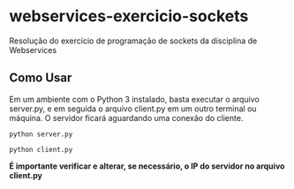 # webservices-exercicio-sockets
Resolução do exercício de programação de sockets da disciplina de Webservices

<h2>Como Usar</h2>
<p>Em um ambiente com o Python 3 instalado, basta executar o arquivo server.py, e em seguida o arquivo client.py em um outro terminal ou máquina. O servidor ficará aguardando uma conexão do cliente.</p>
<code>python server.py</code>
<p><code>python client.py</code></p>
<b>É importante verificar e alterar, se necessário, o IP do servidor no arquivo client.py</b>
